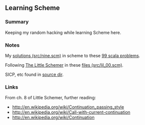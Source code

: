 ## Learning Scheme

### Summary

Keeping my random hacking while learning Scheme here.

### Notes

My [solutions (src/nine.scm)](https://github.com/marsmining/learn-scm/blob/master/src/nine.scm) in scheme to these [99 scala problems](http://aperiodic.net/phil/scala/s-99/).

Following [The Little Schemer](http://www.amazon.com/Little-Schemer-Daniel-P-Friedman/dp/0262560992) in these [files (src/lil_00.scm)](https://github.com/marsmining/learn-scm/blob/master/src/lil_00.scm).

SICP, etc found in [source dir](https://github.com/marsmining/learn-scm/tree/master/src).

### Links

From ch. 8 of Little Schemer, further reading:

* http://en.wikipedia.org/wiki/Continuation_passing_style
* http://en.wikipedia.org/wiki/Call-with-current-continuation
* http://en.wikipedia.org/wiki/Continuation